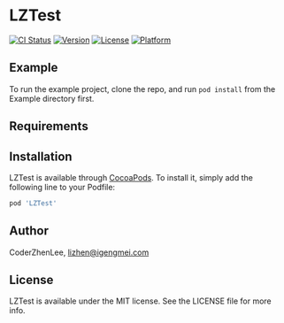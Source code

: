 # LZTest

[![CI Status](https://img.shields.io/travis/CoderZhenLee/LZTest.svg?style=flat)](https://travis-ci.org/CoderZhenLee/LZTest)
[![Version](https://img.shields.io/cocoapods/v/LZTest.svg?style=flat)](https://cocoapods.org/pods/LZTest)
[![License](https://img.shields.io/cocoapods/l/LZTest.svg?style=flat)](https://cocoapods.org/pods/LZTest)
[![Platform](https://img.shields.io/cocoapods/p/LZTest.svg?style=flat)](https://cocoapods.org/pods/LZTest)

## Example

To run the example project, clone the repo, and run `pod install` from the Example directory first.

## Requirements

## Installation

LZTest is available through [CocoaPods](https://cocoapods.org). To install
it, simply add the following line to your Podfile:

```ruby
pod 'LZTest'
```

## Author

CoderZhenLee, lizhen@igengmei.com

## License

LZTest is available under the MIT license. See the LICENSE file for more info.
